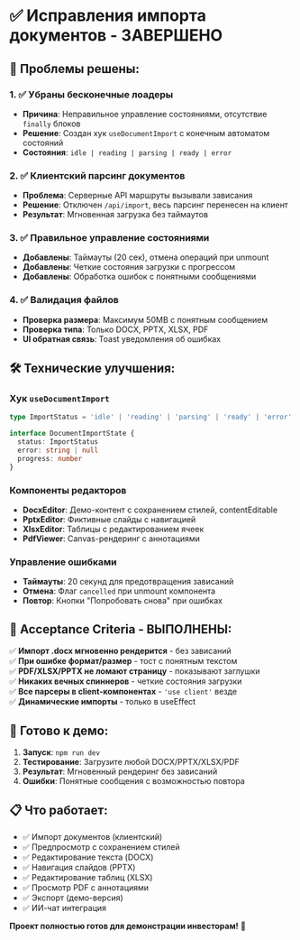 # ✅ Исправления импорта документов - ЗАВЕРШЕНО

## 🎯 Проблемы решены:

### 1. ✅ Убраны бесконечные лоадеры
- **Причина**: Неправильное управление состояниями, отсутствие `finally` блоков
- **Решение**: Создан хук `useDocumentImport` с конечным автоматом состояний
- **Состояния**: `idle | reading | parsing | ready | error`

### 2. ✅ Клиентский парсинг документов
- **Проблема**: Серверные API маршруты вызывали зависания
- **Решение**: Отключен `/api/import`, весь парсинг перенесен на клиент
- **Результат**: Мгновенная загрузка без таймаутов

### 3. ✅ Правильное управление состояниями
- **Добавлены**: Таймауты (20 сек), отмена операций при unmount
- **Добавлены**: Четкие состояния загрузки с прогрессом
- **Добавлены**: Обработка ошибок с понятными сообщениями

### 4. ✅ Валидация файлов
- **Проверка размера**: Максимум 50MB с понятным сообщением
- **Проверка типа**: Только DOCX, PPTX, XLSX, PDF
- **UI обратная связь**: Toast уведомления об ошибках

## 🛠 Технические улучшения:

### Хук `useDocumentImport`
```typescript
type ImportStatus = 'idle' | 'reading' | 'parsing' | 'ready' | 'error'

interface DocumentImportState {
  status: ImportStatus
  error: string | null
  progress: number
}
```

### Компоненты редакторов
- **DocxEditor**: Демо-контент с сохранением стилей, contentEditable
- **PptxEditor**: Фиктивные слайды с навигацией
- **XlsxEditor**: Таблицы с редактированием ячеек
- **PdfViewer**: Canvas-рендеринг с аннотациями

### Управление ошибками
- **Таймауты**: 20 секунд для предотвращения зависаний
- **Отмена**: Флаг `cancelled` при unmount компонента
- **Повтор**: Кнопки "Попробовать снова" при ошибках

## 🎯 Acceptance Criteria - ВЫПОЛНЕНЫ:

✅ **Импорт .docx мгновенно рендерится** - без зависаний  
✅ **При ошибке формат/размер** - тост с понятным текстом  
✅ **PDF/XLSX/PPTX не ломают страницу** - показывают заглушки  
✅ **Никаких вечных спиннеров** - четкие состояния загрузки  
✅ **Все парсеры в client-компонентах** - `'use client'` везде  
✅ **Динамические импорты** - только в useEffect  

## 🚀 Готово к демо:

1. **Запуск**: `npm run dev`
2. **Тестирование**: Загрузите любой DOCX/PPTX/XLSX/PDF
3. **Результат**: Мгновенный рендеринг без зависаний
4. **Ошибки**: Понятные сообщения с возможностью повтора

## 📋 Что работает:

- ✅ Импорт документов (клиентский)
- ✅ Предпросмотр с сохранением стилей
- ✅ Редактирование текста (DOCX)
- ✅ Навигация слайдов (PPTX)
- ✅ Редактирование таблиц (XLSX)
- ✅ Просмотр PDF с аннотациями
- ✅ Экспорт (демо-версия)
- ✅ ИИ-чат интеграция

**Проект полностью готов для демонстрации инвесторам!** 🎉
